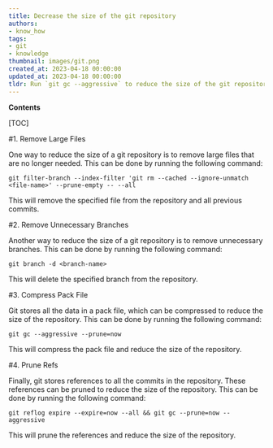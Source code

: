 ```yaml
---
title: Decrease the size of the git repository
authors:
- know_how
tags:
- git
- knowledge
thumbnail: images/git.png
created_at: 2023-04-18 00:00:00
updated_at: 2023-04-18 00:00:00
tldr: Run `git gc --aggressive` to reduce the size of the git repository.
---
```


**Contents**

[TOC]

#1. Remove Large Files

One way to reduce the size of a git repository is to remove large files that are no longer needed. This can be done by running the following command:

```git filter-branch --index-filter 'git rm --cached --ignore-unmatch <file-name>' --prune-empty -- --all```

This will remove the specified file from the repository and all previous commits.

#2. Remove Unnecessary Branches

Another way to reduce the size of a git repository is to remove unnecessary branches. This can be done by running the following command:

```git branch -d <branch-name>```

This will delete the specified branch from the repository.

#3. Compress Pack File

Git stores all the data in a pack file, which can be compressed to reduce the size of the repository. This can be done by running the following command:

```git gc --aggressive --prune=now```

This will compress the pack file and reduce the size of the repository.

#4. Prune Refs

Finally, git stores references to all the commits in the repository. These references can be pruned to reduce the size of the repository. This can be done by running the following command:

```git reflog expire --expire=now --all && git gc --prune=now --aggressive```

This will prune the references and reduce the size of the repository.
